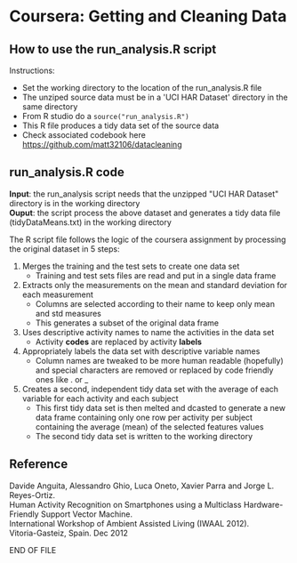 # Coursera: Getting and Cleaning Data

## How to use the run\_analysis.R script

Instructions:
-   Set the working directory to the location of the run\_analysis.R
    file  
-   The unziped source data must be in a 'UCI HAR Dataset' directory in
    the same directory  
-   From R studio do a `source("run_analysis.R")`  
-   This R file produces a tidy data set of the source data  
-   Check associated codebook here https://github.com/matt32106/datacleaning  
  
## run\_analysis.R code
  
**Input**: the run\_analysis script needs that the unzipped "UCI HAR
Dataset" directory is in the working directory  
**Ouput**: the script process the above dataset and generates a tidy
data file (tidyDataMeans.txt) in the working directory  
  
The R script file follows the logic of the coursera assignment by
processing the original dataset in 5 steps:  
1.  Merges the training and the test sets to create one data set  
    *   Training and test sets files are read and put in a single data
        frame  
2.  Extracts only the measurements on the mean and standard deviation
    for each measurement  
    *   Columns are selected according to their name to keep only mean
        and std measures  
    *   This generates a subset of the original data frame  
3.  Uses descriptive activity names to name the activities in the data
    set  
    *   Activity **codes** are replaced by activity **labels**  
4.  Appropriately labels the data set with descriptive variable names  
    *   Column names are tweaked to be more human readable (hopefully)
        and special characters are removed or replaced by code friendly
        ones like . or \_  
5.  Creates a second, independent tidy data set with the average of each
    variable for each activity and each subject  
    *   This first tidy data set is then melted and dcasted to generate
        a new data frame containing only one row per activity per
        subject containing the average (mean) of the selected features
        values  
    *   The second tidy data set is written to the working directory  
     
	 
## Reference  
  
Davide Anguita, Alessandro Ghio, Luca Oneto, Xavier Parra and Jorge L.
Reyes-Ortiz.  
Human Activity Recognition on Smartphones using a Multiclass
Hardware-Friendly Support Vector Machine.  
International Workshop of Ambient Assisted Living (IWAAL 2012).  
Vitoria-Gasteiz, Spain. Dec 2012

END OF FILE

